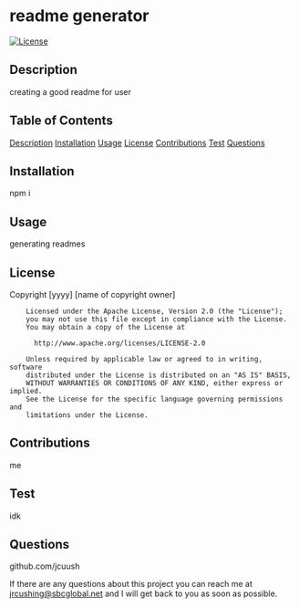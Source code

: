 # readme generator
  
[![License](https://img.shields.io/badge/License-Apache%202.0-blue.svg)](https://opensource.org/licenses/Apache-2.0)
  

  ## Description

  creating a good readme for user

  ## Table of Contents

  [Description](#description)
  [Installation](#installation)
  [Usage](#usage)
  [License](#license)
  [Contributions](#contributions)
  [Test](#test)
  [Questions](#questions)

  ## Installation
  
  npm i

  ## Usage

  generating readmes

  ## License

   Copyright [yyyy] [name of copyright owner]

        Licensed under the Apache License, Version 2.0 (the "License");
        you may not use this file except in compliance with the License.
        You may obtain a copy of the License at
     
          http://www.apache.org/licenses/LICENSE-2.0
     
        Unless required by applicable law or agreed to in writing, software
        distributed under the License is distributed on an "AS IS" BASIS,
        WITHOUT WARRANTIES OR CONDITIONS OF ANY KIND, either express or implied.
        See the License for the specific language governing permissions and
        limitations under the License.

  ## Contributions

  me

  ## Test

  idk

  ## Questions

  github.com/jcuush

  If there are any questions about this project you can reach me at jrcushing@sbcglobal.net and I will get back to you as soon as possible.

